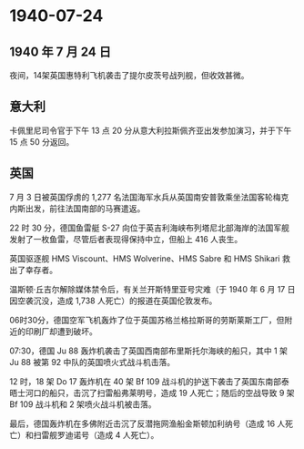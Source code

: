 # 1940-07-24

## 1940 年 7 月 24 日

夜间，14架英国惠特利飞机袭击了提尔皮茨号战列舰，但收效甚微。

## 意大利

卡佩里尼司令官于下午 13 点 20 分从意大利拉斯佩齐亚出发参加演习，并于下午
15 点 50 分返回。

## 英国

7 月 3 日被英国俘虏的 1,277
名法国海军水兵从英国南安普敦乘坐法国客轮梅克内斯出发，前往法国南部的马赛遣返。

22 时 30 分，德国鱼雷艇 S-27
向位于英吉利海峡布列塔尼北部海岸的法国军舰发射了一枚鱼雷，尽管后者表现得保持中立，但船上
416 人丧生。

英国驱逐舰 HMS Viscount、HMS Wolverine、HMS Sabre 和 HMS Shikari
救出了幸存者。

温斯顿·丘吉尔解除媒体禁令后，有关兰开斯特里亚号灾难（于 1940 年 6 月 17
日因空袭沉没，造成 1,738 人死亡）的报道在英国伦敦发布。

06时30分，德国空军飞机轰炸了位于英国苏格兰格拉斯哥的劳斯莱斯工厂，但附近的印刷厂却遭到破坏。

07:30，德国 Ju 88 轰炸机袭击了英国西南部布里斯托尔海峡的船只，其中 1 架
Ju 88 被第 92 中队的英国喷火式战斗机击落。

12 时，18 架 Do 17 轰炸机在 40 架 Bf 109
战斗机的护送下袭击了英国东南部泰晤士河口的船只，击沉了扫雷船弗莱明号，造成
19 人死亡；随后的空战导致 9 架 Bf 109 战斗机和 2 架喷火战斗机被击落。

最后，德国轰炸机在多佛附近击沉了反潜拖网渔船金斯顿加利纳号（造成 16
人死亡）和扫雷舰罗迪诺号（造成 4 人死亡）。

